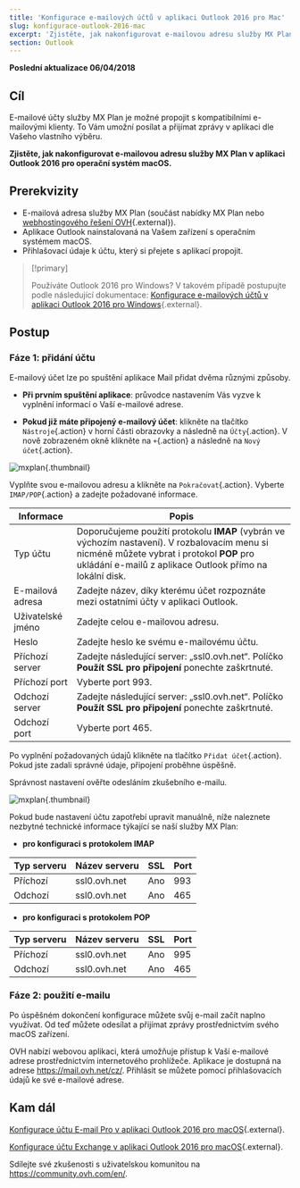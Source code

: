 ```yaml
---
title: 'Konfigurace e-mailových účtů v aplikaci Outlook 2016 pro Mac'
slug: konfigurace-outlook-2016-mac
excerpt: 'Zjistěte, jak nakonfigurovat e-mailovou adresu služby MX Plan v aplikaci Outlook 2016 pro operační systém macOS'
section: Outlook
---
```


**Poslední aktualizace 06/04/2018**

## Cíl

E-mailové účty služby MX Plan je možné propojit s kompatibilními e-mailovými klienty. To Vám umožní posílat a přijímat zprávy v aplikaci dle Vašeho vlastního výběru.

**Zjistěte, jak nakonfigurovat e-mailovou adresu služby MX Plan v aplikaci Outlook 2016 pro operační systém macOS.**

## Prerekvizity

- E-mailová adresa služby MX Plan (součást nabídky MX Plan nebo [webhostingového řešení OVH](https://www.ovh.cz/){.external}).
- Aplikace Outlook nainstalovaná na Vašem zařízení s operačním systémem macOS.
- Přihlašovací údaje k účtu, který si přejete s aplikací propojit.

> [!primary]
>
> Používáte Outlook 2016 pro Windows? V takovém případě postupujte podle následující dokumentace: [Konfigurace e-mailových účtů v aplikaci Outlook 2016 pro Windows](https://docs.ovh.com/cz/cs/emails/konfigurace-outlook-2016/){.external}.
>

## Postup

### Fáze 1: přidání účtu

E-mailový účet lze po spuštění aplikace Mail přidat dvěma různými způsoby.

- **Při prvním spuštění aplikace**: průvodce nastavením Vás vyzve k vyplnění informací o Vaší e-mailové adrese.

- **Pokud již máte připojený e-mailový účet**: klikněte na tlačítko `Nástroje`{.action} v horní části obrazovky a následně na `Účty`{.action}. V nově zobrazeném okně klikněte na `+`{.action} a následně na `Nový účet`{.action}.

![mxplan](images/configuration-outlook-2016-mac-step1.png){.thumbnail}

Vyplňte svou e-mailovou adresu a klikněte na `Pokračovat`{.action}. Vyberte `IMAP/POP`{.action} a zadejte požadované informace.

|Informace|Popis|
|---|---|
|Typ účtu|Doporučujeme použití protokolu **IMAP** (vybrán ve výchozím nastavení). V rozbalovacím menu si nicméně můžete vybrat i protokol **POP** pro ukládání e-mailů z aplikace Outlook přímo na lokální disk.|
|E-mailová adresa|Zadejte název, díky kterému účet rozpoznáte mezi ostatními účty v aplikaci Outlook.|
|Uživatelské jméno|Zadejte celou e-mailovou adresu.|
|Heslo|Zadejte heslo ke svému e-mailovému účtu.|
|Příchozí server|Zadejte následující server: „ssl0.ovh.net“. Políčko **Použít SSL pro připojení** ponechte zaškrtnuté.|
|Příchozí port|Vyberte port 993.|
|Odchozí server|Zadejte následující server: „ssl0.ovh.net“. Políčko **Použít SSL pro připojení** ponechte zaškrtnuté.|
|Odchozí port|Vyberte port 465.|

Po vyplnění požadovaných údajů klikněte na tlačítko `Přidat účet`{.action}. Pokud jste zadali správné údaje, připojení proběhne úspěšně.

Správnost nastavení ověřte odesláním zkušebního e-mailu.

![mxplan](images/configuration-outlook-2016-mac-step2.png){.thumbnail}

Pokud bude nastavení účtu zapotřebí upravit manuálně, níže naleznete nezbytné technické informace týkající se naší služby MX Plan:

- **pro konfiguraci s protokolem IMAP**

|Typ serveru|Název serveru|SSL|Port|
|---|---|---|---|
|Příchozí|ssl0.ovh.net|Ano|993|
|Odchozí|ssl0.ovh.net|Ano|465|

- **pro konfiguraci s protokolem POP**

|Typ serveru|Název serveru|SSL|Port|
|---|---|---|---|
|Příchozí|ssl0.ovh.net|Ano|995|
|Odchozí|ssl0.ovh.net|Ano|465|

### Fáze 2: použití e-mailu

Po úspěšném dokončení konfigurace můžete svůj e-mail začít naplno využívat. Od teď můžete odesílat a přijímat zprávy prostřednictvím svého macOS zařízení.

OVH nabízí webovou aplikaci, která umožňuje přístup k Vaší e-mailové adrese prostřednictvím internetového prohlížeče. Aplikace je dostupná na adrese <https://mail.ovh.net/cz/>. Přihlásit se můžete pomocí přihlašovacích údajů ke své e-mailové adrese.

## Kam dál

[Konfigurace účtu E-mail Pro v aplikaci Outlook 2016 pro macOS](https://docs.ovh.com/cz/cs/emails-pro/konfigurace-outlook-2016-mac/){.external}.

[Konfigurace účtu Exchange v aplikaci Outlook 2016 pro macOS](https://docs.ovh.com/cz/cs/microsoft-collaborative-solutions/konfigurace-outlook-2016-mac/){.external}.

Sdílejte své zkušenosti s uživatelskou komunitou na <https://community.ovh.com/en/>.